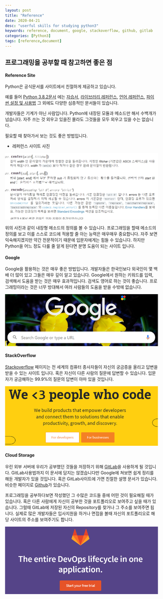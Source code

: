 ```yaml
---
layout: post
title: "Reference"
date: 2020-04-21
desc: "userful skills for studying python3"
keywords: reference, document, google, stackoverflow, github, gitlab
categories: [Python3]
tags: [reference,document]
---
```


## 프로그래밍을 공부할 때 참고하면 좋은 점

#### Reference Site

Python은 공식문서를 사이트에서 친절하게 제공하고 있습니다. 

예를 들어 [Python 3.8.2문서](https://docs.python.org/ko/3/index.html) 에는 [자습서](https://docs.python.org/ko/3/tutorial/index.html), [라이브러리 레퍼런스](https://docs.python.org/ko/3/library/index.html), [언어 레퍼런스](https://docs.python.org/ko/3/reference/index.html), [파이썬 설정 및 사용법](https://docs.python.org/ko/3/using/index.html) 그 외에도 다양한 심층적인 문서들이 있습니다. 

개발자들은 기계가 아닌 사람입니다. Python에 내장된 모듈과 메소드만 해서 수백개가 넘습니다. 자주 쓰는 것 외우고 있을진 몰라도 그것들을 모두 외우고 있을 수는 없습니다.

필요할 때 찾아가서 보는 것도 좋은 방법입니다. 



* 레퍼런스 사이트 사진

![referenceSite](/static/assets/img/blog/python3/02WhatIsPythonProgramming/referenceSite.png)



위의 사진과 같이 내장형 메소드의 정의를 볼 수 있습니다. 프로그래밍을 할때 메소드의 정의를 보고 이를 스스로 코드에 적용할 줄 아는 능력은 매우매우 중요합니다. 자주 보면 익숙해지겠지만 약간 전문적이기 때문에 입문자에게는 힘들 수 있습니다. 하지만 Python을 어느 정도 다룰 줄 알게 된다면 분명 도움이 되는 사이트 입니다.



#### Google

Google을 활용하는 것은 매우 좋은 방법입니다. 개발자들은 한국인보다 외국인이 몇 백배 더 많이 있고 그들은 매우 깊이 알고 있습니다. Google에서 원하는 키워드를 입력, 검색해서 도움을 받는 것은 매우 효과적입니다. 검색도 영어로 하는 것이 좋습니다. 프로그래밍이라는 것은 너무 방대해서 여러 사람들의 도움을 받을 수밖에 없습니다. 

![google](/static/assets/img/blog/python3/02WhatIsPythonProgramming/google.png)



#### StackOverflow

[Stackoverflow](https://stackoverflow.com/) 페이지는 전 세계의 컴퓨터 종사자들이 자신의 궁금증을 올리고 답변을 받을 수 있는 사이트 입니다. 혹은 자신이 다른 사람의 질문에 답변할 수 있습니다. 입문자가 궁금해하는 99.9%의 질문의 답변이 아마 있을 것입니다. 

![stackoverflow](/static/assets/img/blog/python3/02WhatIsPythonProgramming/stackoverflow.png)



#### Cloud Storage

우린 외부 서버에 우리가 공부했던 것들을 저장하기 위해 [GitLab](https://about.gitlab.com/)을 사용하게 될 것입니다. GitLab사용법까지 이 문서에 담지는 않겠습니다만 Google에 쳐보면 쉽게 정리를 해둔 개발자가 있을 것입니다. 혹은 GitLab사이트에 가면 친절한 설명 문서가 있습니다. 비슷한 페이지로 [Github](https://github.com/)가 있습니다. 

프로그래밍을 공부하다보면 작성했던 그 수많은 코드들 중에 어떤 것이 필요해질 때가 있습니다. 혹은 다른 사람에게 자신이 공부한 것을 포트폴리오로 보여주고 싶을 때가 있습니다. 그럴때 GitLab에 저장된 자신의 Repository를 찾거나 그 주소를 보여주면 됩니다. 실제로 많은 개발자들은 입사지원을 하거나 면접을 볼때 자신의 포트폴리오로 해당 사이트의 주소를 보여주기도 합니다. 

![gitlab](/static/assets/img/blog/python3/02WhatIsPythonProgramming/gitlab.png)




